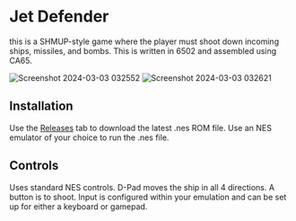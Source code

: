 # Jet Defender
this is a SHMUP-style game where the player must shoot down incoming ships, missiles, and bombs. This is written in 6502 and assembled using CA65.

![Screenshot 2024-03-03 032552](https://github.com/parkerallan/jet-defender/assets/80134276/78765723-fdd6-4f6e-b872-8ff4b0f0ef13)
![Screenshot 2024-03-03 032621](https://github.com/parkerallan/jet-defender/assets/80134276/f9b71eed-cf47-4523-944c-6aa7ddbea9b8)

## Installation
Use the [Releases](https://github.com/parkerallan/jet-defender/releases) tab to download the latest .nes ROM file. Use an NES emulator of your choice to run the .nes file. 

## Controls
Uses standard NES controls. D-Pad moves the ship in all 4 directions. A button is to shoot. Input is configured within your emulation and can be set up for either a keyboard or gamepad.
